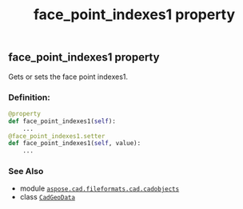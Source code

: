 ﻿---
title: face_point_indexes1 property
second_title: Aspose.CAD for Python via .NET API References
description: 
type: docs
weight: 170
url: /python-net/aspose.cad.fileformats.cad.cadobjects/cadgeodata/face_point_indexes1/
is_root: false
---

## face_point_indexes1 property


Gets or sets the face point indexes1.
### Definition:
```python
@property
def face_point_indexes1(self):
    ...
@face_point_indexes1.setter
def face_point_indexes1(self, value):
    ...
```

### See Also
* module [`aspose.cad.fileformats.cad.cadobjects`](../../)
* class [`CadGeoData`](/cad/python-net/aspose.cad.fileformats.cad.cadobjects/cadgeodata)
